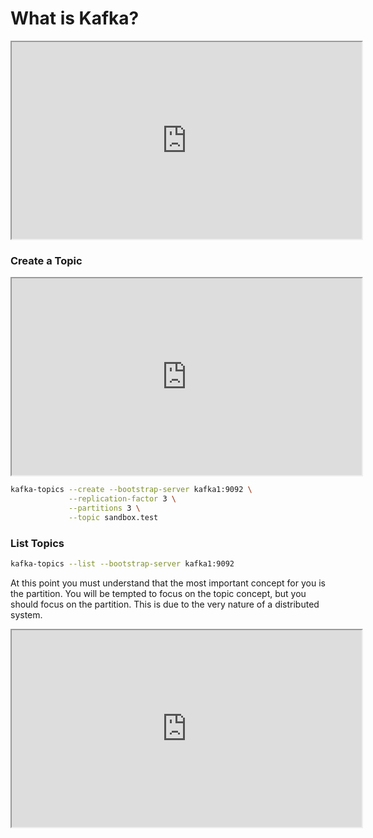 # What is Kafka?

<iframe width="560" height="315" src="https://www.youtube.com/embed/06iRM1Ghr1k"></iframe>

### Create a Topic

<iframe width="560" height="315" src="https://www.youtube.com/embed/kj9JH3ZdsBQ"></iframe>

```bash
kafka-topics --create --bootstrap-server kafka1:9092 \
             --replication-factor 3 \
             --partitions 3 \
             --topic sandbox.test
```

### List Topics

```bash
kafka-topics --list --bootstrap-server kafka1:9092
```

At this point you must understand that the most important concept for you is the partition.
You will be tempted to focus on the topic concept, but you should focus on the partition.
This is due to the very nature of a distributed system.

<iframe width="560" height="315" src="https://www.youtube.com/embed/y9BStKvVzSs"></iframe>
